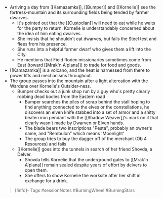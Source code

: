 - Arriving a day from [[Kamazamka]], [[Bumper]] and [[Kornelie]] see the fortress-mountain and its  surrounding fields being tended by farmer dwarves.
	- It's pointed out that the [[Custodian]] will need to eat while he waits for the party to return.  Kornelie is understandably concerned about the idea of him eating dwarves.
	- She insists that he shouldn't eat dwarves, but fails the Steel test and flees from his presence.
	- She runs into a helpful farmer dwarf who gives them a lift into the City.
	- He mentions that Field Roden missionaries sometimes come from East (toward [[Mrak'n A'plana]]) to trade for food and goods.
- [[Kamazamka]] is a volcano, and the heat is harnessed from there to power lifts and mechanisms throughout.
- The group passes into the mountain after a light altercation with the Wardens over Kornelie's Outsider-ness.
	- Bumper checks out a junk shop run by a guy who's pretty clearly robbing dead bodies from the Eastern road
		- Bumper searches the piles of scrap behind the stall hoping to find anything connected to the elves or the constellations, he discovers an elven knife stabbed into a set of armor and a shitty beaten iron pendant with the [[Shadow Weaver]]'s mark on it that clearly wasn't made by Dwarven or Elven hands.
		- The blade bears two inscriptions "Pesta", probably an owner's name, and "Rembulon" which means 'Moonlight'
		- The group tries to buy the dagger off of the merchant (Ob 4 Resources) and fails
	- [[Kornelie]] goes into the tunnels in search of her friend Shovda, a Delver.
		- Shovda tells Kornelie that the underground gates to [[Mrak'n A'plana]] remain sealed despite years of effort by delvers to open them.
		- She offers to show Kornelie the worksite after her shift in exchange for a drink.

> [!info]- Tags
> #sessionNotes #BurningWheel #BurningStars

